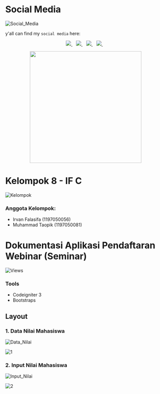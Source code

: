 # Social Media
![Social_Media](https://img.shields.io/badge/Social-Media-blue)

y'all can find my `social media` here:
 
<p align='center'>
 
 <a href="https://www.facebook.com/mr.94t3z">
  <img src="https://img.shields.io/badge/Facebook-%231877F2.svg?style=for-the-badge&logo=Facebook&logoColor=white" />        
 </a>&nbsp;&nbsp;
 
 <a href="https://www.instagram.com/m.taopik_/">
  <img src="https://img.shields.io/badge/instagram-E4405F?style=for-the-badge&logo=instagram&logoColor=white" /> 
 </a>&nbsp;&nbsp;
 
 <a href="https://www.linkedin.com/in/muhamad-taopik-8b0746174">
  <img src="https://img.shields.io/badge/linkedin-%230077B5.svg?&style=for-the-badge&logo=linkedin&logoColor=white" />
 </a>&nbsp;&nbsp;
 
 <a href="https://twitter.com/mr94t3z">
  <img src="https://img.shields.io/twitter/follow/mr94t3z?color=1DA1F2&logo=twitter&style=for-the-badge" />
 </a>&nbsp;&nbsp;
  
</p>

<p align='center'>
 <a href="#">
  <img src="https://github-readme-stats.vercel.app/api?username=Mr94t3z&show_icons=true&count_private=true&theme=dark" width="350">
 </a>
</p>

# Kelompok 8 - IF C
![Kelompok](https://img.shields.io/badge/WebinarApp-Kelompok-blue)
<h3> Anggota Kelompok: </h3>

- Irvan Falasifa		(1197050056)
- Muhammad Taopik (1197050081)

# Dokumentasi Aplikasi Pendaftaran Webinar (Seminar)
![Views](https://img.shields.io/badge/WebinarApp-Dokumentasi-blue)

### Tools

- Codeigniter 3
- Bootstraps

## Layout

<h3>1. Data Nilai Mahasiswa</h3>

![Data_Nilai](https://img.shields.io/badge/CodeIgniter-Data%20Nilai%20Mahasiswa-orange)

![1](1.PNG)

<h3>2. Input Nilai Mahasiswa</h3>

![Input_Nilai](https://img.shields.io/badge/CodeIgniter-Input%20Nilai%20Mahasiswa-orange)

![2](2.PNG)
